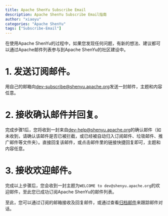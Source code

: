 ```yaml
---
title: Apache ShenYu Subscribe Email
description: Apache ShenYu Subscribe Email指南
author: "xiaoyu"
categories: "Apache ShenYu"
tags: ["Subscribe-Email"]
---
```


在使用Apache ShenYu的过程中，如果您发现任何问题，有新的想法、建议都可以通过Apache邮件列表参与到Apache ShenYu的社区建设中。

# 1. 发送订阅邮件。
用自己的邮箱向[dev-subscribe@shenyu.apache.org](mailto:dev-subscribe@shenyu.apache.org)发送一封邮件，主题和内容任意。

# 2. 接收确认邮件并回复。
完成步骤1后，您将收到一封来自[dev-help@shenyu.apache.org](mailto:dev-help@shenyu.apache.org)的确认邮件（如未收到，请确认该邮件是否已被拦截，或已经被自动归入订阅邮件、垃圾邮件、推广邮件等文件夹）。直接回复该邮件，或点击邮件里的链接快捷回复即可，主题和内容任意。
 
# 3. 接收欢迎邮件。
完成以上步骤后，您会收到一封主题为`WELCOME to dev@shenyu.apache.org`的欢迎邮件，至此您已成功订阅Apache ShenYu的邮件列表。

至此，您可以通过订阅的邮箱接收及回复邮件，或通过查看[归档邮件](https://lists.apache.org/list.html?dev@shenyu.apache.org)来跟踪邮件对话。

